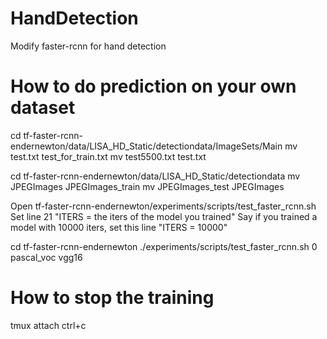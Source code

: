 # HandDetection
Modify faster-rcnn for hand detection 

# How to do prediction on your own dataset

cd tf-faster-rcnn-endernewton/data/LISA_HD_Static/detectiondata/ImageSets/Main
mv test.txt test_for_train.txt
mv test5500.txt test.txt

cd tf-faster-rcnn-endernewton/data/LISA_HD_Static/detectiondata
mv JPEGImages JPEGImages_train
mv JPEGImages_test JPEGImages

Open tf-faster-rcnn-endernewton/experiments/scripts/test_faster_rcnn.sh
Set line 21 "ITERS = the iters of the model you trained" Say if you trained a model with 10000 iters, set this line "ITERS = 10000"

cd tf-faster-rcnn-endernewton
./experiments/scripts/test_faster_rcnn.sh 0 pascal_voc vgg16

# How to stop the training

tmux attach
ctrl+c

